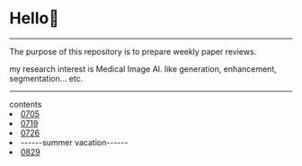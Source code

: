 # Hello👋   
<hr>
The purpose of this repository is to prepare weekly paper reviews.

my research interest is Medical Image AI. like generation, enhancement, segmentation... etc.
<hr>
<ui>
    contents
    <li><a href='0705_PYS_Generative_Adversarial_Nets.pdf'>0705</a></li>
    <li><a href='0719_2D_medical_image_synthesis_using_transformer_based_denoising_diffusion_probabilistic_model.pdf'>0719</a></li>
    <li><a href='0726_nn_U-Net_self-adapting_Framework_for_U-Net-Based_Medical_Image_Segmentation.pdf'>0726</a></li>
    <li>------summer vacation------</li>
    <li><a href='0829_Deep_Residual_Learning_for_Image_Recognition.pdf'>0829</a></li>
    
</ui>
